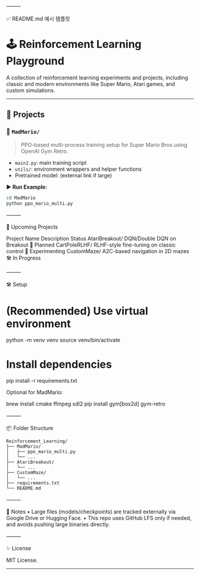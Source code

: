 ⸻

✅ README.md 예시 템플릿

# 🕹️ Reinforcement Learning Playground

A collection of reinforcement learning experiments and projects, including classic and modern environments like Super Mario, Atari games, and custom simulations.

---

## 📁 Projects

### 🔸 `MadMario/`
> PPO-based multi-process training setup for Super Mario Bros using OpenAI Gym Retro.

- `main2.py`: main training script  
- `utils/`: environment wrappers and helper functions  
- Pretrained model: (external link if large)

**▶️ Run Example:**
```bash
cd MadMario
python ppo_mario_multi.py
```


⸻

🚧 Upcoming Projects

Project Name	Description	Status
AtariBreakout/	DQN/Double DQN on Breakout	🚧 Planned
CartPoleRLHF/	RLHF-style fine-tuning on classic control	🧪 Experimenting
CustomMaze/	A2C-based navigation in 2D mazes	🛠️ In Progress



⸻

🛠️ Setup

# (Recommended) Use virtual environment
python -m venv venv
source venv/bin/activate

# Install dependencies
pip install -r requirements.txt

Optional for MadMario:

brew install cmake ffmpeg sdl2
pip install gym[box2d] gym-retro



⸻

📦 Folder Structure
```
Reinforcement_Learning/
├── MadMario/
│   ├── ppo_mario_multi.py
│   └── ...
├── AtariBreakout/
│   └── ...
├── CustomMaze/
│   └── ...
├── requirements.txt
└── README.md
```


⸻

📝 Notes
	•	Large files (models/checkpoints) are tracked externally via Google Drive or Hugging Face.
	•	This repo uses GitHub LFS only if needed, and avoids pushing large binaries directly.

⸻

✨ License

MIT License.

---

